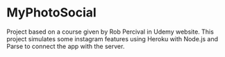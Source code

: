 # MyPhotoSocial

Project based on a course given by Rob Percival in Udemy website.
This project simulates some instagram features using Heroku with Node.js and Parse to connect the app with the server.

